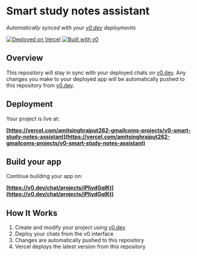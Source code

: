 # Smart study notes assistant

*Automatically synced with your [v0.dev](https://v0.dev) deployments*

[![Deployed on Vercel](https://img.shields.io/badge/Deployed%20on-Vercel-black?style=for-the-badge&logo=vercel)](https://vercel.com/amitsinghrajput262-gmailcoms-projects/v0-smart-study-notes-assistant)
[![Built with v0](https://img.shields.io/badge/Built%20with-v0.dev-black?style=for-the-badge)](https://v0.dev/chat/projects/iPliydGqlKt)

## Overview

This repository will stay in sync with your deployed chats on [v0.dev](https://v0.dev).
Any changes you make to your deployed app will be automatically pushed to this repository from [v0.dev](https://v0.dev).

## Deployment

Your project is live at:

**[https://vercel.com/amitsinghrajput262-gmailcoms-projects/v0-smart-study-notes-assistant](https://vercel.com/amitsinghrajput262-gmailcoms-projects/v0-smart-study-notes-assistant)**

## Build your app

Continue building your app on:

**[https://v0.dev/chat/projects/iPliydGqlKt](https://v0.dev/chat/projects/iPliydGqlKt)**

## How It Works

1. Create and modify your project using [v0.dev](https://v0.dev)
2. Deploy your chats from the v0 interface
3. Changes are automatically pushed to this repository
4. Vercel deploys the latest version from this repository